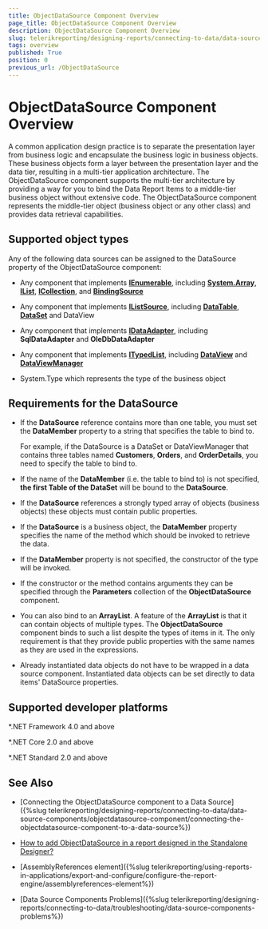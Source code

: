 ```yaml
---
title: ObjectDataSource Component Overview
page_title: ObjectDataSource Component Overview
description: ObjectDataSource Component Overview
slug: telerikreporting/designing-reports/connecting-to-data/data-source-components/objectdatasource-component/overview
tags: overview
published: True
position: 0
previous_url: /ObjectDataSource
---
```


# ObjectDataSource Component Overview

A common application design practice is to separate the presentation layer from business logic and encapsulate the business logic in business objects. These business objects form a layer between the presentation layer and the data tier, resulting in a multi-tier application architecture. The ObjectDataSource component supports the multi-tier architecture by providing a way for you to bind the Data Report Items to a middle-tier business object without extensive code. The ObjectDataSource component represents the middle-tier object (business object or any other class) and provides data retrieval capabilities. 

## Supported object types

Any of the following data sources can be assigned to the DataSource property of the ObjectDataSource component:

* Any component that implements __[IEnumerable](http://msdn.microsoft.com/en-us/library/system.collections.ienumerable.aspx)__, including __[System.Array](http://msdn.microsoft.com/en-us/library/system.array.aspx)__, __[IList](http://msdn.microsoft.com/en-us/library/system.collections.ilist.aspx)__,               __[ICollection](http://msdn.microsoft.com/en-us/library/system.collections.icollection.aspx)__, and __[BindingSource](http://msdn.microsoft.com/en-us/library/system.windows.forms.bindingsource.aspx)__

* Any component that implements __[IListSource](http://msdn.microsoft.com/en-us/library/system.componentmodel.ilistsource.aspx)__, including __[DataTable](http://msdn.microsoft.com/en-us/library/system.data.datatable(VS.80).aspx)__, __[DataSet](http://msdn.microsoft.com/en-us/library/system.data.dataset.aspx)__ and DataView 

* Any component that implements __[IDataAdapter](https://learn.microsoft.com/en-us/dotnet/api/system.data.idataadapter)__, including __SqlDataAdapter__ and __OleDbDataAdapter__ 

* Any component that implements __[ITypedList](https://learn.microsoft.com/en-us/dotnet/api/system.componentmodel.itypedlist)__, including __[DataView](https://learn.microsoft.com/en-us/dotnet/api/system.data.dataview)__ and __[DataViewManager](https://learn.microsoft.com/en-us/dotnet/api/system.data.dataviewmanager)__ 

* System.Type which represents the type of the business object 

## Requirements for the DataSource

* If the __DataSource__ reference contains more than one table, you must set the __DataMember__ property to a string that specifies the table to bind to. 

  For example, if the DataSource is a DataSet or DataViewManager that contains three tables named __Customers__, __Orders__, and __OrderDetails__, you need to specify the table to bind to. 

* If the name of the __DataMember__ (i.e. the table to bind to) is not specified, __the first Table of the DataSet__ will be bound to the __DataSource__.         

* If the __DataSource__ references a strongly typed array of objects (business objects) these objects must contain public properties.         

* If the __DataSource__ is a business object, the __DataMember__ property specifies the name of the method which should be invoked to retrieve the data. 

* If the __DataMember__ property is not specified, the constructor of the type will be invoked.             

* If the constructor or the method contains arguments they can be specified through the __Parameters__ collection of the __ObjectDataSource__ component.         

* You can also bind to an __ArrayList__. A feature of the __ArrayList__ is that it can contain objects of multiple types. The __ObjectDataSource__ component binds to such a list despite the types of items in it. The only requirement is that they provide public properties with the same names as they are used in the expressions. 

* Already instantiated data objects do not have to be wrapped in a data source component. Instantiated data objects can be set directly to data items' DataSource properties. 

## Supported developer platforms

*.NET Framework 4.0 and above             

*.NET Core 2.0 and above             

*.NET Standard 2.0 and above             

## See Also

* [Connecting the ObjectDataSource component to a Data Source]({%slug telerikreporting/designing-reports/connecting-to-data/data-source-components/objectdatasource-component/connecting-the-objectdatasource-component-to-a-data-source%})

* [How to add ObjectDataSource in a report designed in the Standalone Designer?](https://docs.telerik.com/reporting/knowledge-base/steps-on-how-to-add-objectdatadource-in-a-report-designed-in-the-standalone-designer)

* [AssemblyReferences element]({%slug telerikreporting/using-reports-in-applications/export-and-configure/configure-the-report-engine/assemblyreferences-element%})

* [Data Source Components Problems]({%slug telerikreporting/designing-reports/connecting-to-data/troubleshooting/data-source-components-problems%})

